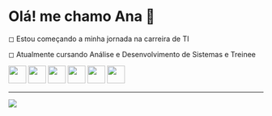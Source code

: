 <h1>Olá! me chamo Ana 👋</h1>

<div>
  <p>◻ Estou começando a minha jornada na carreira de TI</p>
  <p>◻ Atualmente cursando Análise e Desenvolvimento de Sistemas e Treinee</p>
</div>

<div>
  <img height="35em" src="https://cdn.jsdelivr.net/gh/devicons/devicon/icons/html5/html5-plain.svg" />
  <img height="35em" src="https://cdn.jsdelivr.net/gh/devicons/devicon/icons/css3/css3-plain.svg" />
  <img height="35em" src="https://cdn.jsdelivr.net/gh/devicons/devicon/icons/javascript/javascript-original.svg" />
  <img height="35em" src="https://cdn.jsdelivr.net/gh/devicons/devicon/icons/react/react-original.svg" />
  <img height="35em" src="https://cdn.jsdelivr.net/gh/devicons/devicon/icons/flutter/flutter-original.svg" />
  <img height="35em" src="https://cdn.jsdelivr.net/gh/devicons/devicon@latest/icons/java/java-original.svg" />
</div>


<hr>

<div>
  <a href="https://www.linkedin.com/in/anacristinadmoura/" target="_blank"><img src="https://img.shields.io/badge/LinkedIn-0077B5?style=for-the-badge&logo=linkedin&logoColor=white"></a>
</div>
